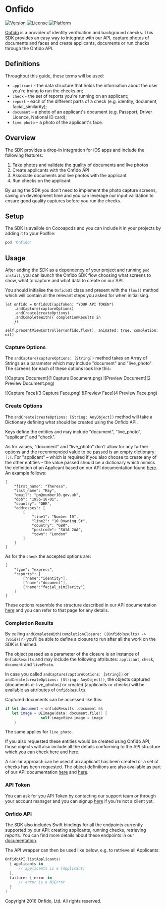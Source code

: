 # Onfido

[![Version](https://img.shields.io/cocoapods/v/Onfido.svg?style=flat)](http://cocoapods.org/pods/Onfido)
[![License](https://img.shields.io/cocoapods/l/Onfido.svg?style=flat)](http://cocoapods.org/pods/Onfido)
[![Platform](https://img.shields.io/cocoapods/p/Onfido.svg?style=flat)](http://cocoapods.org/pods/Onfido)

[Onfido](https://onfido.com/) is a provider of identity verification and background checks. This SDK provides an easy way to integrate with our 
API, capture photos of documents and faces and create applicants, documents or run checks through the Onfido API.

## Definitions

Throughout this guide, these terms will be used:
* `applicant` - the data structure that holds the information about the user you're trying to run the checks on;
* `check` - the set of reports you're running on an applicant;
* `report` - each of the different parts of a check (e.g. identity, document, facial_similarity);
* `document` – a photo of an applicant's document (e.g. Passport, Driver Licence, National ID card);
* `live photo` – a photo of the applicant's face.

## Overview

The SDK provides a drop-in integration for iOS apps and include the following features:

1. Take photos and validate the quality of documents and live photos
2. Create applicants with the Onfido API
3. Associate documents and live photos with the applicant
3. Run checks on the applicant

By using the SDK you don't need to implement the photo capture screens, saving on development time and you can leverage our input validation to ensure good quality captures before you run the checks.

## Setup

The SDK is availble on Cocoapods and you can include it in your projects by adding it to your Podfile:

```ruby
pod 'Onfido'
```

## Usage

After adding the SDK as a dependency of your project and running `pod install`, you can launch the Onfido SDK flow choosing what screens to show, what to capture and what data to create on our API.

You should initialise the `OnfidoUI` class and present with the `flow()` method which will contain all the relevant steps you asked for when initialising.

```
let onfido = OnfidoUI(apiToken: "YOUR API TOKEN")
    .andCapture(captureOptions)
    .andCreate(createOptions)
    .andCompleteWith({ completionResults in
    })

self.presentViewController(onfido.flow(), animated: true, completion: nil)
```

### Capture Options

The `andCapture(captureOptions: [String])` method takes an Array of Strings as a parameter which may include "document" and "live_photo".
The screens for each of these options look like this:

![Capture Document](1 Capture Document.png)
![Preview Document](2 Preview Document.png)

![Capture Face](3 Capture Face.png)
![Preview Face](4 Preview Face.png)

### Create Options

The `andCreate(createOptions: [String: AnyObject])` method will take a Dictionary defining what should be created using the Onfido API.

Keys define the entities and may include "document", "live_photo", "applicant" and "check".

As for values, "document" and "live_photo" don't allow for any further options and the recommended value to be passed is an empty dictionary: `[:]`.
For "applicant" – which is required if you also choose to create any of the other entities – the value passed should be a dictionary which mimics the definition of an Applicant based on our API documentation found [here](https://documentation.onfido.com/#applicant-object). An example follows:

```
[
    "first_name": "Theresa",
    "last_name": "May",
    "email": "pm@number10.gov.uk",
    "dob": "1956-10-01",
    "country": "GBR",
    "addresses": [
        [
            "line1": "Number 10",
            "line2": "10 Downing St",
            "country": "GBR",
            "postcode": "SW1A 2AA",
            "town": "London"
        ]
    ]
]
```

As for the `check` the accepted options are:

```
[
    "type": "express",
    "reports": [
        ["name":"identity"],
        ["name":"document"],
        ["name":"facial_similarity"]
    ]
]
```

These options resemble the structure described in our API documentation [here](https://documentation.onfido.com/#create-check) and you can refer to that page for any details.

### Completion Results

By calling `andCompleteWith(completionClosure: ((OnfidoResults) -> (Void))?)` you'll be able to define a closure to run after all the work on the SDK is finished.

The object passed as a parameter of the closure is an instance of `OnfidoResults` and may include the following attributes: `applicant`, `check`, `document` and `livePhoto`.

In case you called `andCapture(captureOptions: [String])` or `andCreate(createOptions: [String: AnyObject])`, the objects captured (documents or live_photos) or created (applicants or checks) will be available as attributes of `OnfidoResults`.

Captured documents can be accessed like this:

```swift
if let document = onfidoResults!.document &&
   let image = UIImage(data: document.file!) {
                self.imageView.image = image
    }
```

The same applies for `live_photo`.

If you also requested these entities would be created using Onfido API, those objects will also include all the details conforming to the API structure which you can check [here](https://documentation.onfido.com/#live-photo-object) and [here](https://documentation.onfido.com/#document-object).

A similar approach can be used if an applicant has been created or a set of checks has been requested. The object definitions are also available as part of our API documentation [here](https://documentation.onfido.com/#applicant-object) and [here](https://documentation.onfido.com/#check-object).

### API Token

You can ask for you API Token by contacting our support team or through your account manager and you can signup [here](https://onfido.com/signup) if you're not a client yet.

### Onfido API

The SDK also includes Swift bindings for all the endpoints currently supported by our API: creating applicants, running checks, retrieving reports. You can find more details about these endpoints in our [documentation](https://onfido.com/documentation).

The API wrapper can then be used like below, e.g. to retrieve all Applicants:

```swift
OnfidoAPI.listApplicants(
  { applicants in
      // applicants is a [Applicant]
  },
  failure: { error in
      // error is a NSError
  }
)
```

Copyright 2016 Onfido, Ltd. All rights reserved.